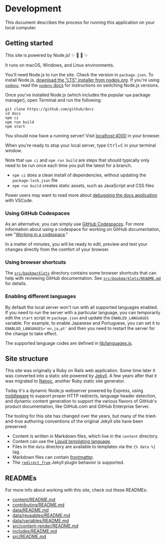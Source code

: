 # Development

This document describes the process for running this application on your local computer.

## Getting started

This site is powered by Node.js! :sparkles: :turtle: :rocket: :sparkles:

It runs on macOS, Windows, and Linux environments.

You'll need Node.js to run the site. Check the version in `package.json`. To install Node.js, [download the "LTS" installer from nodejs.org](https://nodejs.org). If you're using [`nodenv`](https://github.com/nodenv/nodenv), read the [`nodenv` docs](https://github.com/nodenv/nodenv#readme) for instructions on switching Node.js versions.

Once you've installed Node.js (which includes the popular `npm` package manager), open Terminal and run the following:

```shell
git clone https://github.com/github/docs
cd docs
npm ci
npm run build
npm start
```

You should now have a running server! Visit [localhost:4000](http://localhost:4000) in your browser.

When you're ready to stop your local server, type <kbd>Ctrl</kbd>+<kbd>C</kbd> in your terminal window.

Note that `npm ci` and `npm run build` are steps that should typically only need to be run once each time you pull the latest for a branch.
 - `npm ci` does a clean install of dependencies, without updating the `package-lock.json` file
 - `npm run build` creates static assets, such as JavaScript and CSS files

Power users may want to read more about [debugging the docs application](./debugging-the-docs-application.md) with VSCode.

### Using GitHub Codespaces

As an alternative, you can simply use [GitHub Codespaces](https://docs.github.com/en/codespaces/overview). For more information about using a codespace for working on GitHub documentation, see "[Working in a codespace](https://github.com/github/docs/blob/main/contributing/codespace.md)."

In a matter of minutes, you will be ready to edit, preview and test your changes directly from the comfort of your browser.

### Using browser shortcuts

The [`src/bookmarklets`](../src/bookmarklets) directory contains some browser shortcuts that can help with reviewing GitHub documentation. See [`src/bookmarklets/README.md`](../src/bookmarklets/README.md) for details.

### Enabling different languages

By default the local server won't run with all supported languages enabled.  If you need to run the server with a particular language, you can temporarily edit the `start` script in `package.json` and update the `ENABLED_LANGUAGES` variable.  For example, to enable Japanese and Portuguese, you can set it to `ENABLED_LANGUAGES='en,ja,pt'` and then you need to restart the server for the change to take effect.

The supported language codes are defined in [lib/languages.js](#src/languages/lib/languages.js).

## Site structure

This site was originally a Ruby on Rails web application. Some time later it was converted into a static site powered by [Jekyll](https://jekyllrb.com/). A few years after that it was migrated to [Nanoc](https://nanoc.app/), another Ruby static site generator.

Today it's a dynamic Node.js webserver powered by Express, using [middleware](../middleware/README.md) to support proper HTTP redirects, language header detection, and dynamic content generation to support the various flavors of GitHub's product documentation, like GitHub.com and GitHub Enterprise Server.

The tooling for this site has changed over the years, but many of the tried-and-true authoring conventions of the original Jekyll site have been preserved:

- Content is written in Markdown files, which live in the `content` directory.
- Content can use the [Liquid templating language](liquid-helpers.md).
- Files in the `data` directory are available to templates via the `{% data %}` tag.
- Markdown files can contain [frontmatter](https://jekyllrb.com/docs/front-matter).
- The [`redirect_from`](https://github.com/jekyll/jekyll-redirect-from) Jekyll plugin behavior is supported.

## READMEs

For more info about working with this site, check out these READMEs:

- [content/README.md](../content/README.md)
- [contributing/README.md](../contributing/README.md)
- [data/README.md](../data/README.md)
- [data/reusables/README.md](../data/reusables/README.md)
- [data/variables/README.md](../data/variables/README.md)
- [src/content-render/README.md](src/content-render/README.md)
- [includes/README.md](../includes/README.md)
- [src/README.md](src/README.md)
